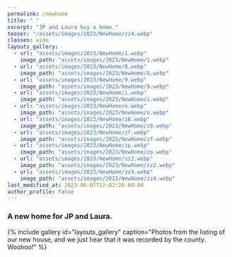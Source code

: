 ```yaml
---
permalink: /newhome
title: " "
excerpt: "JP and Laura buy a home."
teaser: "/assets/images/2023/NewHome/zz4.webp"
classes: wide
layouts_gallery:
  - url: "assets/images/2023/NewHome/1.webp"
    image_path: "assets/images/2023/NewHome/1.webp"
  - url: "assets/images/2023/NewHome/8.webp"
    image_path: "assets/images/2023/NewHome/8.webp"
  - url: "assets/images/2023/NewHome/9.webp"
    image_path: "assets/images/2023/NewHome/9.webp"
  - url: "assets/images/2023/NewHome/i.webp"
    image_path: "assets/images/2023/NewHome/i.webp"
  - url: "assets/images/2023/NewHome/o.webp"
    image_path: "assets/images/2023/NewHome/o.webp"
  - url: "assets/images/2023/NewHome/z8.webp"
    image_path: "assets/images/2023/NewHome/z8.webp"
  - url: "assets/images/2023/NewHome/zf.webp"
    image_path: "assets/images/2023/NewHome/zf.webp"
  - url: "assets/images/2023/NewHome/zp.webp"
    image_path: "assets/images/2023/NewHome/zp.webp"
  - url: "assets/images/2023/NewHome/zz2.webp"
    image_path: "assets/images/2023/NewHome/zz2.webp"
  - url: "assets/images/2023/NewHome/zz4.webp"
    image_path: "assets/images/2023/NewHome/zz4.webp"
last_modified_at: 2023-06-07T12:02:26-04:00
author_profile: false
---
```


### A new home for JP and Laura.

{% include gallery id="layouts_gallery" caption="Photos from the listing of our new house, and we just hear that it was recorded by the county. Woohoo!" %}

